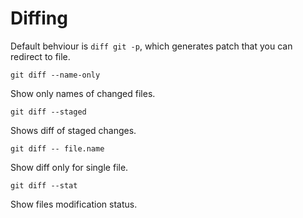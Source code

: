 # Diffing

Default behviour is `diff git -p`, which generates patch that you can redirect to file.

```
git diff --name-only
```

Show only names of changed files.

```
git diff --staged
```

Shows diff of staged changes.

```
git diff -- file.name
```

Show diff only for single file.

```
git diff --stat
```

Show files modification status.

